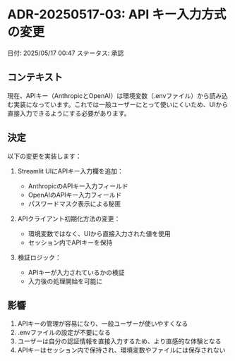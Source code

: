 # ADR-20250517-03: API キー入力方式の変更

日付: 2025/05/17 00:47
ステータス: 承認

## コンテキスト
現在、APIキー（AnthropicとOpenAI）は環境変数（.envファイル）から読み込む実装になっています。これでは一般ユーザーにとって使いにくいため、UIから直接入力できるようにする必要があります。

## 決定
以下の変更を実装します：

1. Streamlit UIにAPIキー入力欄を追加：
   - AnthropicのAPIキー入力フィールド
   - OpenAIのAPIキー入力フィールド
   - パスワードマスク表示による秘匿

2. APIクライアント初期化方法の変更：
   - 環境変数ではなく、UIから直接入力された値を使用
   - セッション内でAPIキーを保持

3. 検証ロジック：
   - APIキーが入力されているかの検証
   - 入力後の処理開始を可能に

## 影響
1. APIキーの管理が容易になり、一般ユーザーが使いやすくなる
2. .envファイルの設定が不要になる
3. ユーザーは自分の認証情報を直接入力するため、より直感的な体験となる
4. APIキーはセッション内で保持され、環境変数やファイルには保存されない
